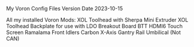 My Voron Config Files
Version Date 2023-10-15

All my installed Voron Mods:
XOL Toolhead with Sherpa Mini Extruder
XOL Toolhead Backplate for use with LDO Breakout Board
BTT HDMI6 Touch Screen
Ramalama Front Idlers
Carbon X-Axis Gantry Rail
Umbilical (Not CAN)
